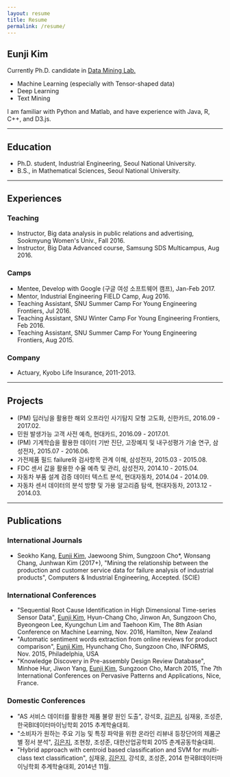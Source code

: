 ```yaml
---
layout: resume
title: Resume
permalink: /resume/
---
```


## Eunji Kim


Currently Ph.D. candidate in [Data Mining Lab.](http://dm.snu.ac.kr/)

- Machine Learning (especially with Tensor-shaped data)
- Deep Learning
- Text Mining

I am familiar with Python and Matlab, and have experience with Java, R, C++, and D3.js.

---

## Education

- Ph.D. student, Industrial Engineering, Seoul National University.
- B.S., in Mathematical Sciences, Seoul National University.

---

## Experiences

### Teaching

- Instructor, Big data analysis in public relations and advertising, Sookmyung Women's Univ., Fall 2016.
- Instructor, Big Data Advanced course, Samsung SDS Multicampus, Aug 2016.

### Camps

- Mentee, Develop with Google (구글 여성 소프트웨어 캠프), Jan-Feb 2017.
- Mentor, Industrial Engineering FIELD Camp, Aug 2016.
- Teaching Assistant, SNU Summer Camp For Young Engineering Frontiers, Jul 2016.
- Teaching Assistant, SNU Winter Camp For Young Engineering Frontiers, Feb 2016.
- Teaching Assistant, SNU Summer Camp For Young Engineering Frontiers, Aug 2015.

###  Company

- Actuary, Kyobo Life Insurance, 2011-2013.

---

## Projects

- (PM) 딥러닝을 활용한 해외 오프라인 사기탐지 모형 고도화, 신한카드, 2016.09 - 2017.02.
- 민원 발생가능 고객 사전 예측, 현대카드, 2016.09 - 2017.01.
- (PM) 기계학습을 활용한 데이터 기반 진단, 고장예지 및 내구성평가 기술 연구, 삼성전자, 2015.07 - 2016.06.
- 가전제품 필드 failure와 검사항목 관계 이해, 삼성전자, 2015.03 - 2015.08.
- FDC 센서 값을 활용한 수율 예측 및 관리, 삼성전자, 2014.10 - 2015.04.
- 자동차 부품 설계 검증 데이터 텍스트 분석, 현대자동차, 2014.04 - 2014.09.
- 자동차 센서 데이터의 분석 방향 및 가용 알고리즘 탐색, 현대자동차, 2013.12 - 2014.03.

---

## Publications

### International Journals

- Seokho Kang, <u>Eunji Kim</u>, Jaewoong Shim, Sungzoon Cho*, Wonsang Chang, Junhwan Kim (2017+), "Mining the relationship between the production and customer service data for failure analysis of industrial products", Computers & Industrial Engineering, Accepted. (SCIE)

### International Conferences

- "Sequential Root Cause Identification in High Dimensional Time-series Sensor Data", <u>Eunji Kim</u>, Hyun-Chang Cho, Jinwon An, Sungzoon Cho, Byeongeon Lee, Kyungchun Lim and Taehoon Kim, The 8th Asian Conference on Machine Learning, Nov. 2016, Hamilton, New Zealand
- "Automatic sentiment words extraction from online reviews for product comparison", <u>Eunji Kim</u>, Hyunchang Cho, Sungzoon Cho, INFORMS, Nov. 2015, Philadelphia, USA
- "Knowledge Discovery in Pre-assembly Design Review Database", Minhoe Hur, Jiwon Yang, <u>Eunji Kim</u>, Sungzoon Cho, March 2015, The 7th International Conferences on Pervasive Patterns and Applications, Nice, France.

### Domestic Conferences

- "AS 서비스 데이터를 활용한 제품 불량 원인 도출", 강석호, <u>김은지</u>, 심재웅, 조성준, 한국BI데이터마이닝학회 2015 추계학술대회.
- "소비자가 원하는 주요 기능 및 특징 파악을 위한 온라인 리뷰내 등장단어의 제품군별 정서 분석", <u>김은지</u>, 조현창, 조성준, 대한산업공학회 2015 춘계공동학술대회.
- "Hybrid approach with centroid based classification and SVM for multi-class text classification", 심재웅, <u>김은지</u>, 강석호, 조성준, 2014 한국BI데이터마이닝학회 추계학술대회, 2014년 11월.

